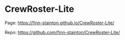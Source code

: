 # CrewRoster-Lite

Page: https://finn-stainton.github.io/CrewRoster-Lite/

Repo: https://github.com/finn-stainton/CrewRoster-Lite/
